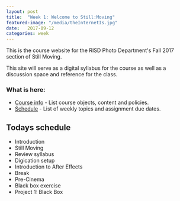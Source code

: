 ```yaml
---
layout: post
title:  "Week 1: Welcome to Still:Moving"
featured-image: "/media/theInternetIs.jpg"
date:   2017-09-12
categories: week
---
```


This is the course website for the RISD Photo Department's Fall 2017 section of Still Moving. 

This site will serve as a digital syllabus for the course as well as a discussion space and reference for the class.

### What is here:
  * [Course info](/course-info) - List course objects, content and policies.
  * [Schedule](/schedule) - List of weekly topics and assignment due dates.
  
## Todays schedule

* Introduction
* Still Moving 
* Review syllabus
* Digication setup
* Introduction to After Effects
* Break
* Pre-Cinema
* Black box exercise
* Project 1: Black Box